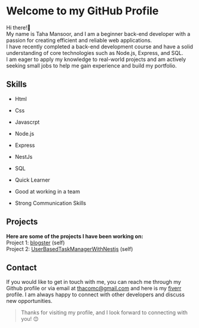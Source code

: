 # Welcome to my GitHub Profile
Hi there!:wave: <br/> My name is Taha Mansoor, and I am a beginner back-end developer with a passion for creating efficient and reliable web applications.
<br/>
I have recently completed a back-end development course and have a solid understanding of core technologies such as Node.js, Express, and SQL.
<br/>
I am eager to apply my knowledge to real-world projects and am actively seeking small jobs to help me gain experience and build my portfolio.
## Skills
- Html
* Css
+ Javascrpt
- Node.js
* Express
- NestJs
* SQL
+ Quick Learner
- Good at working in a team
* Strong Communication Skills

## Projects
<b/>Here are some of the projects I have been working on:</b>
<br/>
Project 1:   [blogster](https://github.com/tahamansoor/blogster) (self)
<br/>
Project 2:  [UserBasedTaskManagerWithNestjs](https://github.com/tahamansoor/UserBasedTaskManagerWithNestjs) (self)
## Contact
If you would like to get in touch with me, you can reach me through my Github profile or via email at thacomc@gmail.com and here is my [fiverr](https://www.fiverr.com/thacom) profile. I am always happy to connect with other developers and discuss new opportunities.

>Thanks for visiting my profile, and I look forward to connecting with you! :blush:

<!---
tahamansoor/tahamansoor is a ✨ special ✨ repository because its `README.md` (this file) appears on your GitHub profile.
You can click the Preview link to take a look at your changes.
--->
